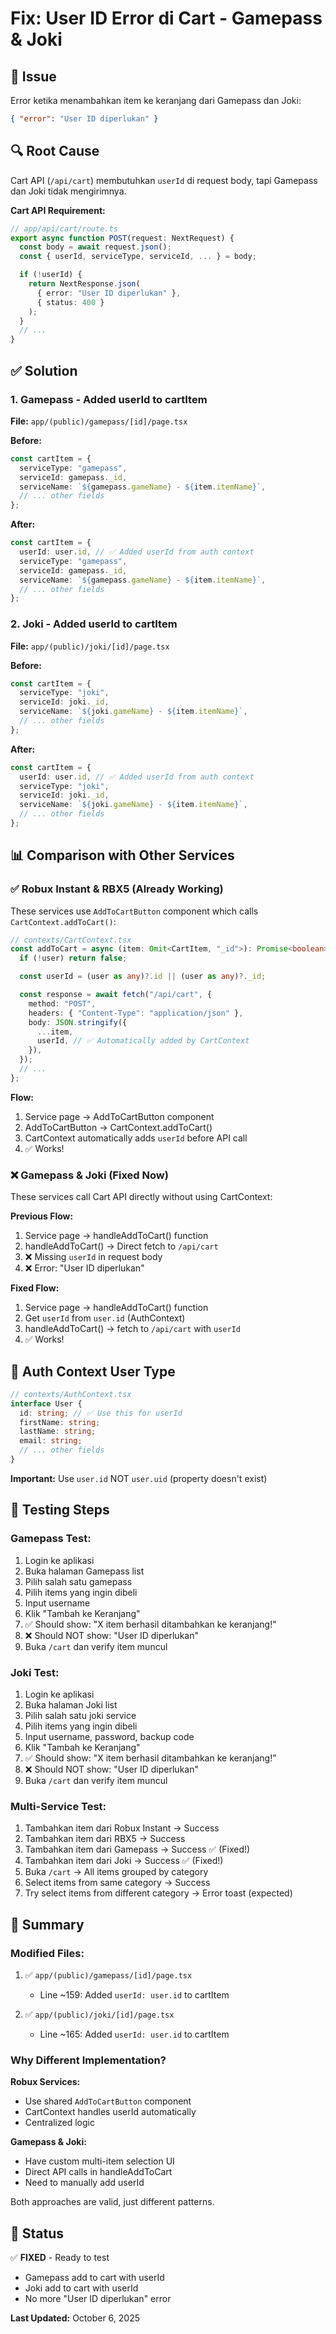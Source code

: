 # Fix: User ID Error di Cart - Gamepass & Joki

## 🐛 Issue

Error ketika menambahkan item ke keranjang dari Gamepass dan Joki:

```json
{ "error": "User ID diperlukan" }
```

## 🔍 Root Cause

Cart API (`/api/cart`) membutuhkan `userId` di request body, tapi Gamepass dan Joki tidak mengirimnya.

**Cart API Requirement:**

```typescript
// app/api/cart/route.ts
export async function POST(request: NextRequest) {
  const body = await request.json();
  const { userId, serviceType, serviceId, ... } = body;

  if (!userId) {
    return NextResponse.json(
      { error: "User ID diperlukan" },
      { status: 400 }
    );
  }
  // ...
}
```

## ✅ Solution

### 1. Gamepass - Added userId to cartItem

**File:** `app/(public)/gamepass/[id]/page.tsx`

**Before:**

```typescript
const cartItem = {
  serviceType: "gamepass",
  serviceId: gamepass._id,
  serviceName: `${gamepass.gameName} - ${item.itemName}`,
  // ... other fields
};
```

**After:**

```typescript
const cartItem = {
  userId: user.id, // ✅ Added userId from auth context
  serviceType: "gamepass",
  serviceId: gamepass._id,
  serviceName: `${gamepass.gameName} - ${item.itemName}`,
  // ... other fields
};
```

### 2. Joki - Added userId to cartItem

**File:** `app/(public)/joki/[id]/page.tsx`

**Before:**

```typescript
const cartItem = {
  serviceType: "joki",
  serviceId: joki._id,
  serviceName: `${joki.gameName} - ${item.itemName}`,
  // ... other fields
};
```

**After:**

```typescript
const cartItem = {
  userId: user.id, // ✅ Added userId from auth context
  serviceType: "joki",
  serviceId: joki._id,
  serviceName: `${joki.gameName} - ${item.itemName}`,
  // ... other fields
};
```

## 📊 Comparison with Other Services

### ✅ Robux Instant & RBX5 (Already Working)

These services use `AddToCartButton` component which calls `CartContext.addToCart()`:

```typescript
// contexts/CartContext.tsx
const addToCart = async (item: Omit<CartItem, "_id">): Promise<boolean> => {
  if (!user) return false;

  const userId = (user as any)?.id || (user as any)?._id;

  const response = await fetch("/api/cart", {
    method: "POST",
    headers: { "Content-Type": "application/json" },
    body: JSON.stringify({
      ...item,
      userId, // ✅ Automatically added by CartContext
    }),
  });
  // ...
};
```

**Flow:**

1. Service page → AddToCartButton component
2. AddToCartButton → CartContext.addToCart()
3. CartContext automatically adds `userId` before API call
4. ✅ Works!

### ❌ Gamepass & Joki (Fixed Now)

These services call Cart API directly without using CartContext:

**Previous Flow:**

1. Service page → handleAddToCart() function
2. handleAddToCart() → Direct fetch to `/api/cart`
3. ❌ Missing `userId` in request body
4. ❌ Error: "User ID diperlukan"

**Fixed Flow:**

1. Service page → handleAddToCart() function
2. Get `userId` from `user.id` (AuthContext)
3. handleAddToCart() → fetch to `/api/cart` with `userId`
4. ✅ Works!

## 🔐 Auth Context User Type

```typescript
// contexts/AuthContext.tsx
interface User {
  id: string; // ✅ Use this for userId
  firstName: string;
  lastName: string;
  email: string;
  // ... other fields
}
```

**Important:** Use `user.id` NOT `user.uid` (property doesn't exist)

## 🧪 Testing Steps

### Gamepass Test:

1. Login ke aplikasi
2. Buka halaman Gamepass list
3. Pilih salah satu gamepass
4. Pilih items yang ingin dibeli
5. Input username
6. Klik "Tambah ke Keranjang"
7. ✅ Should show: "X item berhasil ditambahkan ke keranjang!"
8. ❌ Should NOT show: "User ID diperlukan"
9. Buka `/cart` dan verify item muncul

### Joki Test:

1. Login ke aplikasi
2. Buka halaman Joki list
3. Pilih salah satu joki service
4. Pilih items yang ingin dibeli
5. Input username, password, backup code
6. Klik "Tambah ke Keranjang"
7. ✅ Should show: "X item berhasil ditambahkan ke keranjang!"
8. ❌ Should NOT show: "User ID diperlukan"
9. Buka `/cart` dan verify item muncul

### Multi-Service Test:

1. Tambahkan item dari Robux Instant → Success
2. Tambahkan item dari RBX5 → Success
3. Tambahkan item dari Gamepass → Success ✅ (Fixed!)
4. Tambahkan item dari Joki → Success ✅ (Fixed!)
5. Buka `/cart` → All items grouped by category
6. Select items from same category → Success
7. Try select items from different category → Error toast (expected)

## 📝 Summary

### Modified Files:

1. ✅ `app/(public)/gamepass/[id]/page.tsx`

   - Line ~159: Added `userId: user.id` to cartItem

2. ✅ `app/(public)/joki/[id]/page.tsx`
   - Line ~165: Added `userId: user.id` to cartItem

### Why Different Implementation?

**Robux Services:**

- Use shared `AddToCartButton` component
- CartContext handles userId automatically
- Centralized logic

**Gamepass & Joki:**

- Have custom multi-item selection UI
- Direct API calls in handleAddToCart
- Need to manually add userId

Both approaches are valid, just different patterns.

## 🚀 Status

✅ **FIXED** - Ready to test

- Gamepass add to cart with userId
- Joki add to cart with userId
- No more "User ID diperlukan" error

**Last Updated:** October 6, 2025
